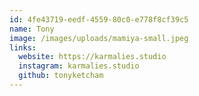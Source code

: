 ```yaml
---
id: 4fe43719-eedf-4559-80c0-e778f8cf39c5
name: Tony
image: /images/uploads/mamiya-small.jpeg
links:
  website: https://karmalies.studio
  instagram: karmalies.studio
  github: tonyketcham
---
```

